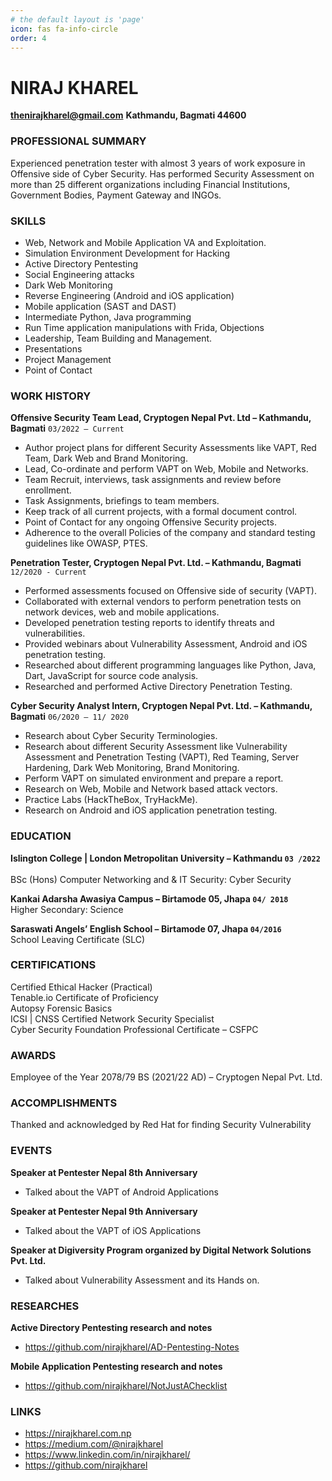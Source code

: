 ```yaml
---
# the default layout is 'page'
icon: fas fa-info-circle
order: 4
---
```


# NIRAJ KHAREL
**thenirajkharel@gmail.com**
**Kathmandu, Bagmati 44600**

### PROFESSIONAL SUMMARY

Experienced penetration tester with almost 3 years of work exposure in Offensive side of Cyber Security. Has performed Security Assessment on more than 25 different organizations including Financial Institutions, Government Bodies, Payment Gateway and INGOs.

### SKILLS
- Web, Network and Mobile Application VA and Exploitation.
- Simulation Environment Development for Hacking
- Active Directory Pentesting
- Social Engineering attacks
- Dark Web Monitoring
- Reverse Engineering (Android and iOS application)
- Mobile application (SAST and DAST)
- Intermediate Python, Java programming
- Run Time application manipulations with Frida, Objections
- Leadership, Team Building and Management.
- Presentations
- Project Management
- Point of Contact

### WORK HISTORY

**Offensive Security Team Lead, Cryptogen Nepal Pvt. Ltd – Kathmandu, Bagmati** `03/2022 – Current`

- Author project plans for different Security Assessments like VAPT, Red Team, Dark Web and Brand Monitoring.
- Lead, Co-ordinate and perform VAPT on Web, Mobile and Networks.
- Team Recruit, interviews, task assignments and review before enrollment.
- Task Assignments, briefings to team members.
- Keep track of all current projects, with a formal document control.
- Point of Contact for any ongoing Offensive Security projects.
- Adherence to the overall Policies of the company and standard testing guidelines like
    OWASP, PTES.

**Penetration Tester, Cryptogen Nepal Pvt. Ltd. – Kathmandu, Bagmati** `12/2020 - Current`

- Performed assessments focused on Offensive side of security (VAPT).
- Collaborated with external vendors to perform penetration tests on network devices, web and mobile applications.
- Developed penetration testing reports to identify threats and vulnerabilities.
- Provided webinars about Vulnerability Assessment, Android and iOS penetration testing.
- Researched about different programming languages like Python, Java, Dart, JavaScript for source code analysis.
- Researched and performed Active Directory Penetration Testing.

**Cyber Security Analyst Intern, Cryptogen Nepal Pvt. Ltd. – Kathmandu, Bagmati** `06/2020 – 11/ 2020`

- Research about Cyber Security Terminologies.
- Research about different Security Assessment like Vulnerability Assessment and Penetration Testing (VAPT), Red Teaming, Server Hardening, Dark Web Monitoring, Brand Monitoring.
- Perform VAPT on simulated environment and prepare a report.
- Research on Web, Mobile and Network based attack vectors.
- Practice Labs (HackTheBox, TryHackMe).
- Research on Android and iOS application penetration testing.

### EDUCATION

**Islington College | London Metropolitan University – Kathmandu `03 /2022`**<br>	
BSc (Hons) Computer Networking and & IT Security: Cyber Security

**Kankai Adarsha Awasiya Campus – Birtamode 05, Jhapa `04/ 2018`**<br>
Higher Secondary: Science

**Saraswati Angels’ English School – Birtamode 07, Jhapa `04/2016`**<br>
School Leaving Certificate (SLC)

### CERTIFICATIONS

Certified Ethical Hacker (Practical)<br>
Tenable.io Certificate of Proficiency<br>
Autopsy Forensic Basics<br>
ICSI | CNSS Certified Network Security Specialist<br>
Cyber Security Foundation Professional Certificate – CSFPC<br>

### AWARDS

Employee of the Year 2078/79 BS (2021/22 AD) – Cryptogen Nepal Pvt. Ltd.

### ACCOMPLISHMENTS

Thanked and acknowledged by Red Hat for finding Security Vulnerability

### EVENTS
**Speaker at Pentester Nepal 8th Anniversary**
- Talked about the VAPT of Android Applications

**Speaker at Pentester Nepal 9th Anniversary**
- Talked about the VAPT of iOS Applications

**Speaker at Digiversity Program organized by Digital Network Solutions Pvt. Ltd.**
- Talked about Vulnerability Assessment and its Hands on.

### RESEARCHES

**Active Directory Pentesting research and notes**
- https://github.com/nirajkharel/AD-Pentesting-Notes

**Mobile Application Pentesting research and notes**
- https://github.com/nirajkharel/NotJustAChecklist

### LINKS

- https://nirajkharel.com.np
- https://medium.com/@nirajkharel
- https://www.linkedin.com/in/nirajkharel/
- https://github.com/nirajkharel



